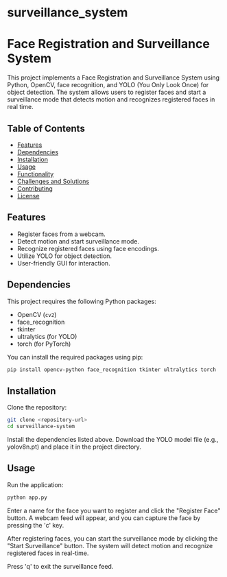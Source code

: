 # surveillance_system
# Face Registration and Surveillance System

This project implements a Face Registration and Surveillance System using Python, OpenCV, face recognition, and YOLO (You Only Look Once) for object detection. The system allows users to register faces and start a surveillance mode that detects motion and recognizes registered faces in real time.

## Table of Contents

- [Features](#features)
- [Dependencies](#dependencies)
- [Installation](#installation)
- [Usage](#usage)
- [Functionality](#functionality)
- [Challenges and Solutions](#challenges-and-solutions)
- [Contributing](#contributing)
- [License](#license)

## Features

- Register faces from a webcam.
- Detect motion and start surveillance mode.
- Recognize registered faces using face encodings.
- Utilize YOLO for object detection.
- User-friendly GUI for interaction.

## Dependencies

This project requires the following Python packages:

- OpenCV (`cv2`)
- face_recognition
- tkinter
- ultralytics (for YOLO)
- torch (for PyTorch)

You can install the required packages using pip:

```bash
pip install opencv-python face_recognition tkinter ultralytics torch
```
## Installation
Clone the repository:

```bash
git clone <repository-url>
cd surveillance-system
```
Install the dependencies listed above.
Download the YOLO model file (e.g., yolov8n.pt) and place it in the project directory.

## Usage
Run the application:

```bash
python app.py
```
Enter a name for the face you want to register and click the "Register Face" button. A webcam feed will appear, and you can capture the face by pressing the 'c' key.

After registering faces, you can start the surveillance mode by clicking the "Start Surveillance" button. The system will detect motion and recognize registered faces in real-time.

Press 'q' to exit the surveillance feed.
